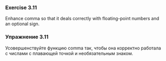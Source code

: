 ### Exercise 3.11

Enhance comma so that it deals correctly with floating-point numbers and an optional sign.

### Упражнение 3.11

Усовершенствуйте функцию comma так, чтобы она корректно работала с числами с плавающей точкой и необязательным знаком.